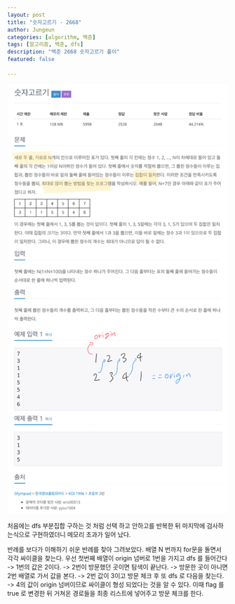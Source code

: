 ```yaml
---
layout: post
title: "숫자고르기 - 2668"
author: Jungeun
categories: [algorithm, 백준]
tags: [알고리즘, 백준, dfs]
description: "백준 2668 숫자고르기 풀이"
featured: false

---
```


![1507](/assets/images/boj/2668_boj.png)

처음에는 dfs 부분집합 구하는 것 처럼 선택 하고 안하고를 반복한 뒤 마지막에 검사하는식으로 구현하였더니  메모리 초과가 일어 났다. 

반례를 보다가 이해하기 쉬운 반례를 찾아 그려보았다.  배열 N 번까지 for문을 돌면서 각각 싸이클을 찾는다. 우선 첫번째 배열이 origin 넘버로 1번을 가지고 dfs 를 들어간다 -> 1번의 값은 2이다. -> 2번이 방문했던 곳이면 탐색이 끝난다. -> 방문한 곳이 아니면 2번 배열로 가서 값을 본다. -> 2번 값이 3이고 방문 체크 후 또 dfs 로 다음을 찾는다. -> 4의 값이 origin 넘버이므로 싸이클이 형성 되었다는 것을 알 수 있다. 이때 flag 를  true 로 변경한 뒤 거쳐온 경로들을 최종 리스트에 넣어주고 방문 체크를 한다.  

<script src="https://gist.github.com/JungeunKwon/d69584af3227954709251f954be89999.js"></script>